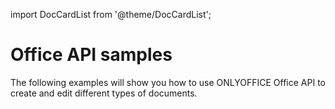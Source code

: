 import DocCardList from '@theme/DocCardList';

# Office API samples

The following examples will show you how to use ONLYOFFICE Office API to create and edit different types of documents.

<DocCardList />
